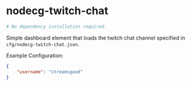 # nodecg-twitch-chat

```sh
# No dependency installation required.
```

Simple dashboard element that loads the twitch chat channel specified in `cfg/nodecg-twitch-chat.json`.

Example Configuration: 

```json
{
    "username": "streamsgood"
}
```